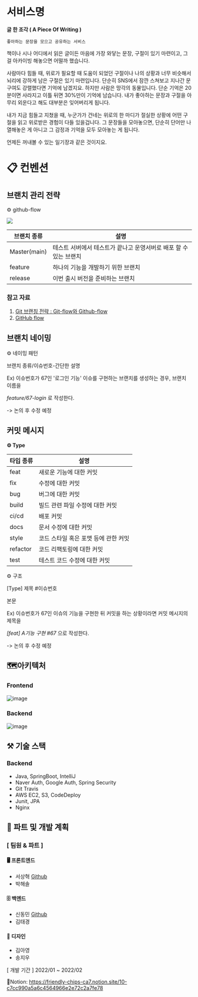 # 서비스명

**글 한 조각 ( A Piece Of Writing )**

    좋아하는 문장을 모으고 공유하는 서비스
    
책이나 시나 어디에서 읽은 글이든 마음에 가장 와닿는 문장, 구절이 있기 마련이고, 그걸 아카이빙 해놓으면 어떨까 했습니다.

사람마다 힘들 때, 위로가 필요할 때 도움이 되었던 구절이나 나의 상황과 너무 비슷해서 뇌리에 강하게 남은 구절은 있기 마련입니다. 단순히 SNS에서 잠깐 스쳐보고 지나간 문구여도 강렬했다면 기억에 남겠지요. 하지만 사람은 망각의 동물입니다. 단순 기억은 20분이면 사라지고 이틀 뒤면 30%만이 기억에 남습니다. 내가 좋아하는 문장과 구절을 아무리 외운다고 해도 대부분은 잊어버리게 됩니다.

내가 지금 힘들고 지쳤을 때, 누군가가 건네는 위로의 한 마디가 절실한 상황에 어떤 구절을 읽고 위로받은 경험이 다들 있을겁니다. 그 문장들을 모아놓으면, 단순히 단어만 나열해놓은 게 아니고 그 감정과 기억을 모두 모아놓는 게 됩니다.

언제든 꺼내볼 수 있는 일기장과 같은 것이지요.


# 📋 컨벤션
## 브랜치 관리 전략
⚙️ github-flow

![](https://lh3.googleusercontent.com/h5H7FB2-aBPVThE4ZlZt919Fl9CstlD17NlJoODMKOlMEHmEV0encsCR2KmJ4yc6JwMsqoyv7u3jWVtW17Q3EqcHzPxUya85fRwRjgDlL2BapLtarQiu-SnjpUjyC2weng-PAXwx)



| 브랜치 종류  | 설명                                                         |
| ------------ | ------------------------------------------------------------ |
| Master(main) | 테스트 서버에서 테스트가 끝나고 운영서버로 배포 할 수 있는 브랜치 |
| feature      | 하나의 기능을 개발하기 위한 브랜치                           |
| release | 이번 출시 버전을 준비하는 브랜치             |

### 참고 자료
1. [Git 브랜칭 전략 : Git-flow와 Github-flow](https://hellowoori.tistory.com/56)
2. [GitHub flow](https://docs.github.com/en/get-started/quickstart/github-flow)

## 브랜치 네이밍
⚙️ 네이밍 패턴

브랜치 종류/이슈번호-간단한 설명	

Ex) 이슈번호가 67인 '로그인 기능' 이슈를 구현하는 브랜치를 생성하는 경우, 브랜치 이름을

*feature/67-login* 로 작성한다.

-> 논의 후 수정 예정

## 커밋 메시지


**⚙️ Type**

| 타입 종류 | 설명                                 |
| --------- | ------------------------------------ |
| feat      | 새로운 기능에 대한 커밋              |
| fix       | 수정에 대한 커밋                     |
| bug       | 버그에 대한 커밋                     |
| build     | 빌드 관련 파일 수정에 대한 커밋      |
| ci/cd     | 배포 커밋                            |
| docs      | 문서 수정에 대한 커밋                |
| style     | 코드 스타일 혹은 포맷 등에 관한 커밋 |
| refactor  | 코드 리팩토링에 대한 커밋            |
| test      | 테스트 코드 수정에 대한 커밋         |


⚙️ 구조

[Type] 제목 #이슈번호

본문

Ex) 이슈번호가 67인 이슈의 기능을 구현한 뒤 커밋을 하는 상황이라면 커밋 메시지의 제목을

*[feat] A기능 구현 #67* 으로 작성한다.

-> 논의 후 수정 예정

## 🗺️아키텍처

### Frontend

![image](https://user-images.githubusercontent.com/52997401/149660841-e8865390-c461-41fa-a049-76e0752c7e33.png)

### Backend

![image](https://user-images.githubusercontent.com/52997401/149660822-34ee591c-c687-4722-9517-a529fc1ac37f.png)

## ⚒️ 기술 스택

### Backend
-   Java, SpringBoot, IntelliJ
-   Naver Auth, Google Auth, Spring Security
-   Git Travis
-   AWS EC2, S3, CodeDeploy
-   Junit, JPA
-   Nginx

## 👥 파트 및 개발 계획
### [ 팀원 & 파트 ]
#### 🖥️ 프론트엔드
- 서상혁 [Github](https://github.com/SeoSang)
- 박해솔

#### 🗄️ 백엔드
- 신동민 [Github](https://github.com/carnival77)
- 김태경

#### 🎨 디자인
- 김아영
- 송지우


[ 개발 기간 ] 2022/01 ~ 2022/02

📑Notion: https://friendly-chips-ca7.notion.site/10-c7cc990a5a6c4564966e2e72c2a7fe78
